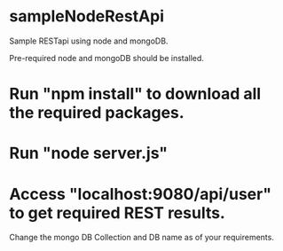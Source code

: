 # sampleNodeRestApi
Sample RESTapi using node and mongoDB.

Pre-required node and mongoDB should be installed.

# Run "npm install" to download all the required packages.
# Run "node server.js" 
# Access "localhost:9080/api/user" to get required REST results. 

Change the mongo DB Collection and DB name as of your requirements.

